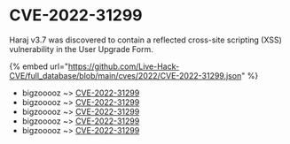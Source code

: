 # CVE-2022-31299

Haraj v3.7 was discovered to contain a reflected cross-site scripting (XSS) vulnerability in the User Upgrade Form.

{% embed url="https://github.com/Live-Hack-CVE/full_database/blob/main/cves/2022/CVE-2022-31299.json" %}


* bigzooooz ~> [CVE-2022-31299](https://www.alice-snow.ru/2022/database/cve-2022-31299/cve-2022-31299-bigzooooz)
* bigzooooz ~> [CVE-2022-31299](https://www.alice-snow.ru/2022/database/cve-2022-31299/cve-2022-31299-bigzooooz)
* bigzooooz ~> [CVE-2022-31299](https://www.alice-snow.ru/2022/database/cve-2022-31299/cve-2022-31299-bigzooooz)
* bigzooooz ~> [CVE-2022-31299](https://www.alice-snow.ru/2022/database/cve-2022-31299/cve-2022-31299-bigzooooz)
* bigzooooz ~> [CVE-2022-31299](https://www.alice-snow.ru/2022/database/cve-2022-31299/cve-2022-31299-bigzooooz)